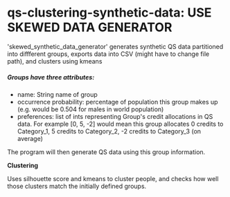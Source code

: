 # qs-clustering-synthetic-data: USE SKEWED DATA GENERATOR
'skewed_synthetic_data_generator' generates synthetic QS data partitioned into diffferent groups, exports data into CSV (might have to change file path), and clusters using kmeans

##### Groups have three attributes: 

- name: String name of group
- occurrence probability: percentage of population this group makes up (e.g. would be 0.504 for males in world population)
- preferences: list of ints representing Group's credit allocations in QS data. For example [0, 5, -2] would mean this group allocates 0 credits to Category_1, 5 credits to Category_2, -2 credits to Category_3 (on average)

The program will then generate QS data using this group information. 

**Clustering**

Uses silhouette score and kmeans to cluster people, and checks how well those clusters match the initially defined groups. 
